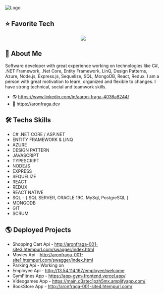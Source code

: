 ![Logo](https://media.licdn.com/dms/image/D4D16AQEI5gufSAckCg/profile-displaybackgroundimage-shrink_350_1400/0/1683994391735?e=1689811200&v=beta&t=HlgWBxcuiahJz3w2k2V6xa7ShfsGK78C9BoNyLhR-8o)

## ⭐ Favorite Tech
<p align="center">
    <img src="https://skillicons.dev/icons?i=git,cs,dotnet,azure,mysql,js,ts,nodejs,express,mongodb,react,redux,visualstudio,vscode,bash" />
</p>

## 🚀 About Me
Software developer with great experience working on technologies like C#, .NET Framework, .Net Core, Entity Framework, LinQ, Design Patterns, Azure, Node.js, Express.js, Sequelize, SQL, MongoDB, React, Redux. I am a person with great motivation to learn, organized and flexible to changes. I have strong technical, social and teamwork skills.

 - 🌎 https://www.linkedin.com/in/aaron-fraga-4036a8244/
 - 💼 https://aronfraga.dev

## 🛠 Techs Skills

- C# .NET CORE / ASP.NET
- ENTITY FRAMEWORK & LINQ
- AZURE 
- DESIGN PATTERN
- JAVASCRIPT
- TYPESCRIPT
- NODEJS
- EXPRESS
- SEQUELIZE
- REACT
- REDUX
- REACT NATIVE
- SQL - { SQL SERVER, ORACLE 19C, MySql, PostgreSQL }
- MONGODB
- GIT
- SCRUM

## 🌎 Deployed Projects

 - Shopping Cart Api - http://aronfraga-001-site3.htempurl.com/swagger/index.html
 - Movies Api - http://aronfraga-001-site1.htempurl.com/swagger/index.html
 - Parking Api - Working on
 - Employee Api - http://13.54.114.167/employee/welcome 
 - GymFitnes App - https://app-gym-frontend.vercel.app/
 - Videogames App - https://main.d3stec1pzh5mx.amplifyapp.com/
 - BookStore App - http://aronfraga-001-site4.htempurl.com/
